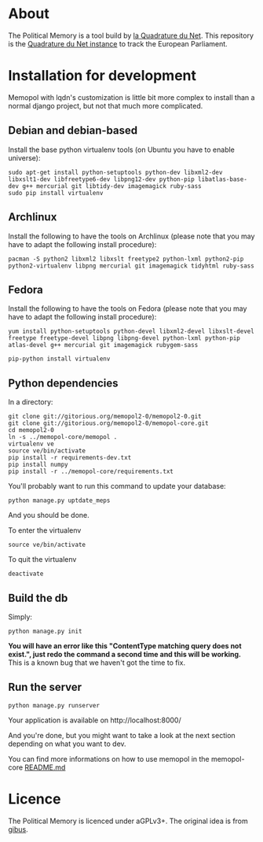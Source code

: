 About
============

The Political Memory is a tool build by [la Quadrature du Net](http://lqdn.fr).
This repository is the [Quadrature du Net instance](https://memopol.lqdn.fr/) to track the European Parliament.

Installation for development
============================

Memopol with lqdn's customization is little bit more complex to install than a normal django project, but not that much more complicated.

Debian and debian-based
-----------------------

Install the base python virtualenv tools (on Ubuntu you have to enable universe):

    sudo apt-get install python-setuptools python-dev libxml2-dev libxslt1-dev libfreetype6-dev libpng12-dev python-pip libatlas-base-dev g++ mercurial git libtidy-dev imagemagick ruby-sass
    sudo pip install virtualenv

Archlinux
---------

Install the following to have the tools on Archlinux (please note that you may have to adapt the following install procedure):

    pacman -S python2 libxml2 libxslt freetype2 python-lxml python2-pip python2-virtualenv libpng mercurial git imagemagick tidyhtml ruby-sass

Fedora
------

Install the following to have the tools on Fedora (please note that you may have to adapt the following install procedure):

    yum install python-setuptools python-devel libxml2-devel libxslt-devel freetype freetype-devel libpng libpng-devel python-lxml python-pip atlas-devel g++ mercurial git imagemagick rubygem-sass

    pip-python install virtualenv


Python dependencies
-------------------

In a directory:

    git clone git://gitorious.org/memopol2-0/memopol2-0.git
    git clone git://gitorious.org/memopol2-0/memopol-core.git
    cd memopol2-0
    ln -s ../memopol-core/memopol .
    virtualenv ve
    source ve/bin/activate
    pip install -r requirements-dev.txt
    pip install numpy
    pip install -r ../memopol-core/requirements.txt

You'll probably want to run this command to update your database:

    python manage.py uptdate_meps

And you should be done.

To enter the virtualenv

    source ve/bin/activate

To quit the virtualenv

    deactivate

Build the db
------------

Simply:

    python manage.py init

**You will have an error like this "ContentType matching query does not
exist.", just redo the command a second time and this will be working.** This
is a known bug that we haven't got the time to fix.

Run the server
--------------

    python manage.py runserver

Your application is available on http://localhost:8000/

And you're done, but you might want to take a look at the next section
depending on what you want to dev.

You can find more informations on how to use memopol in the memopol-core [README.md](https://gitorious.org/memopol2-0/memopol-core/blobs/master/README.md)

Licence
=======

The Political Memory is licenced under aGPLv3+. The original idea is from [gibus](http://gibus.sedrati-dinet.net/).

